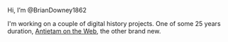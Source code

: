 Hi, I’m @BrianDowney1862

I'm working on a couple of digital history projects. One of some 25 years duration, <a href="https://antietam.aotw.org">Antietam on the Web</a>, the other brand new.

<!---
BrianDowney1862/BrianDowney1862 is a ✨ special ✨ repository because its `README.md` (this file) appears on your GitHub profile.
You can click the Preview link to take a look at your changes.
--->
